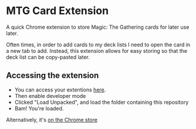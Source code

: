 # MTG Card Extension

A quick Chrome extension to store Magic: The Gathering cards for later use later.

Often times, in order to add cards to my deck lists I need to open the card in a new tab to add. Instead, this extension
allows for easy storing so that the deck list can be copy-pasted later.

## Accessing the extension

- You can access your extentions [here](chrome://extensions/).
- Then enable developer mode
- Clicked "Load Unpacked", and load the folder containing this repository
- Bam! You're loaded.

Alternatively, it's [on the Chrome store](https://chrome.google.com/webstore/detail/mtg-card-extension/lbnboalpeabmmdnhdagcoiilapplcidc)
